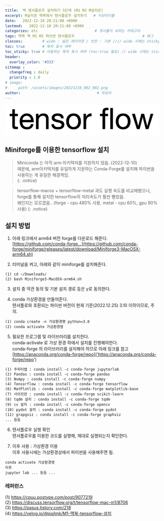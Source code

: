 ```yaml
---
title:  맥 텐서플로우 설치하기 5단계 (M1 M2 M실리콘)                           # 게시물의 제목
excerpt: M실리콘 맥북에서 텐서플로우 설치하기   # 서브타이틀
date:   2022-12-10 20:21:00 +0900
lastmod:   2022-12-10 20:21:00 +0900
categories: etc                          # 게시물이 속하는 카테고리
tags: 맥북 맥 M1 M2 파이썬 텐서플로우                               # 태그
classes:         # wide : 넓은 레이아웃 / 빈칸 : 기본 //// wide 시에는 sticky toc 불가
toc: true        # 목차 표시 여부
toc_sticky: true # 이동하는 목차 표시 여부 (toc:true 필요) // wide 시에는 sticky toc 불가
header: 
  overlay_color: '#333'
sitemap :
  changefreq : daily
  priority : 1.0
# image:
#     path: /assets/images/20221210_002_002.png
author:                                   # 작성자
---
```

<!--postNo: 20221210_002-->

![](/assets/images/20221210_002_002.png)

## Miniforge를 이용한 tensorflow 설치

>Miniconda 는 아직 arm 아키텍처를 지원하지 않음. (2022-12-10)  
때문에, arm아키텍처를 유일하게 지원하는 Conda-Forge를 설치해 파이썬을 사용하는 게 유일한 해결책임.  
{: .notice}

>tensorflow-macos + tensorflow-metal 과도 실행 속도를 비교해봤으나,  
forge를 통해 설치한 tensorflow의 처리속도가 훨씬 빨랐음.  
왜인지는 모르겠음.. 
(forge - cpu 480% 사용, metal - cpu 60%, gpu 90% 사용)
{: .notice}

## 설치 방법

1. 아래 링크에서 arm64 버전 forge를 다운로드 해준다.  
[https://github.com/conda-forge...](https://github.com/conda-forge/miniforge/releases/latest/download/Miniforge3-MacOSX-arm64.sh)

2. 터미널을 켜고, 아래와 같이 miniforge를 설치해준다.  
```terminal
(1) cd ~/Downloads/
(2) bash Miniforge3-MacOSX-arm64.sh
```

3. 설치 중 약관 동의 및 기본 설치 경로 등은 y로 동의한다.

4. conda 가상환경을 만들어준다.  
텐서플로와 호환되는 파이썬 버전이 현재 기준(2022.12.25) 3.10 이하이므로, 주의.  
```terminal
(1) conda create -n 가상환경명 python=3.8
(2) conda activate 가상환경명
```

5. 필요한 프로그램 및 라이브러리를 설치한다.  
conda-activate 로 가상 환경 하에서 설치를 진행해야한다.  
conda-forge 의 라이브러리를 설치해야 하므로 아래 링크를 참고  
[https://anaconda.org/conda-forge/repo]('https://anaconda.org/conda-forge/repo')
```terminal
(1) 주피터랩 : conda install -c conda-forge jupyterlab
(2) Pandas : conda install -c conda-forge pandas
(3) Numpy : conda install -c conda-forge numpy
(4) Tensorflow : conda install -c conda-forge tensorflow
(6) MatPlotlib : conda install -c conda-forge matplotlib-base
(7) 사이킷런 : conda install -c conda-forge scikit-learn
(8) tqdm 설치 : conda install -c conda-forge tqdm
(9) cv 설치 : conda install -c conda-forge opencv
(10) pydot 설치 : conda install -c conda-forge pydot
(11) grapgviz : conda install -c conda-forge graphviz
... 등등
```

6. 텐서플로우 실행 확인  
텐서플로우를 이용한 코드를 실행해, 제대로 실행되는지 확인한다.

7. 이후 사용 : 가상환경 이용  
이후 사용시에는 가상환경상에서 파이썬을 사용해주면 됨.  
```terminal
conda activate 가상환경명
이후
jupyter lab ... 등등 ...
```


### 레퍼런스
(1) https://cpuu.postype.com/post/9077219  
(2) https://discuss.tensorflow.org/t/tensorflow-mac-m1/8706  
(3) https://pasus.tistory.com/218  
(4) https://velog.io/@psjlmk/M1-맥북-tensorflow-설치  